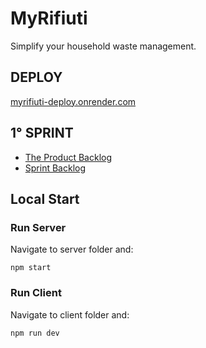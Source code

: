 # MyRifiuti
 Simplify your household waste management.

## DEPLOY
[myrifiuti-deploy.onrender.com](https://myrifiuti-deploy.onrender.com)

## 1° SPRINT
* [The Product Backlog](https://docs.google.com/spreadsheets/d/1fSB404_ko7UfG_ONxX8HcZiFO44lBejs-oGBEsbrl7Y/edit?usp=sharing)
* [Sprint Backlog](https://docs.google.com/spreadsheets/d/1sEuMaWGJOMdDcYxXcDykN0flDHW0HYY7jCWyfRluyfw/edit?usp=sharing)

## Local Start
### Run Server
Navigate to server folder and:
```
npm start
```
### Run Client
Navigate to client folder and:
```
npm run dev
```

